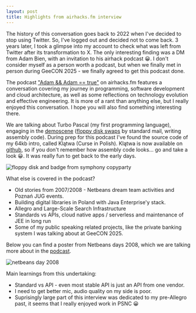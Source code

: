 ```yaml
---
layout: post
title: Highlights from airhacks.fm interview
---
```


The history of this conversation goes back to 2022 when I've decided to stop using Twitter. So, I've logged out and decided not to come back. 3 years later, I took a glimpse into my account to check what was left from Twitter after its transformation to X. The only interesting finding was a DM from Adam Bien, with an invitation to his airhack podcast 😀. I don't consider myself as a person worth a podcast, but when we finally met in person during GeeCON 2025 - we finally agreed to get this podcast done.

The podcast ["Adam && Adam == true"](https://open.spotify.com/episode/1VRNFvUgBN3oULjFDza2ur) on airhacks.fm features a conversation covering my journey in programming, software development and cloud architecture, as well as some reflections on technology evolution and effective engineering. It is more of a rant than anything else, but I really enjoyed this conversation. I hope you will also find something interesting there. 

We are talking about Turbo Pascal (my first programming language), engaging in the [demoscene](https://www.youtube.com/watch?v=q2Md7dvxIe8) ([floppy disk swaps](https://www.youtube.com/watch?v=b9Ke8DWwcuw) by standard mail, writing assembly code). During prep for this podcast I've found the source code of my 64kb intro, called Klątwa (Curse in Polish). Klątwa is now available on [github](https://github.com/maneo/klatwa), so if you don't remember how assembly code looks... go and take a look 😀. It was really fun to get back to the early days.

![floppy disk and badge from symphony copyparty]({{site.baseurl}}/assets/images/posts/demoscene.png)


What else is covered in the podcast? 
* Old stories from 2007/2008 - Netbeans dream team activities and Poznań JUG events.
* Building digital libraries in Poland with Java Enterprise'y stack.
* Allegro and Large-Scale Search Infrastructure
* Standards vs APIs, cloud native apps / serverless and maintenance of JEE in long run
* Some of my public speaking related projects, like the private banking system I was talking about at GeeCON 2025.

Below you can find a poster from Netbeans days 2008, which we are talking more about in the [podcast](https://open.spotify.com/episode/1VRNFvUgBN3oULjFDza2ur).

![netbeans day 2008]({{site.baseurl}}/assets/images/posts/plakat-nbd.jpg)

Main learnings from this undertaking:
* Standard vs API - even most stable API is just an API from one vendor.
* I need to get better mic, audio quality on my side is poor.
* Suprisingly large part of this interview was dedicated to my pre-Allegro past, it seems that I really enjoyed work in PSNC 😀
